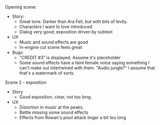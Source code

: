 Opening scene:
- Story:
    - Great tone. Darker than Ara Fell, but with bits of levity. 
    - Characters I want to love introduced
    - Dialog very good; exposition driven by subtext
- UX
    - Music and sound effects are good
    - In-engine cut scene feels great
- Bugs:
    - "CREDIT #3" is displayed. Assume it's placeholder
    - Some sound effects have a faint female voice saying something I can't make out intertwined with them. "Audio jungle?" I assume that that's a watermark of sorts.

Scene 2 - exposition
- Story
    - Good exposition, clear, not too long.
- UX
    - Distortion in music at the peaks.
    - Battle missing some sound effects
    - Effects from Rowan's pisol attack linger a bit too long